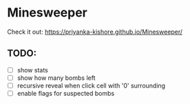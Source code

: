 # Minesweeper

Check it out: https://priyanka-kishore.github.io/Minesweeper/

## TODO:
- [ ] show stats
- [ ] show how many bombs left
- [ ] recursive reveal when click cell with '0' surrounding
- [ ] enable flags for suspected bombs
